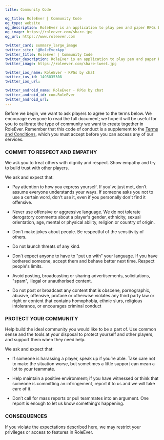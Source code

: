 ```yaml
---
title: Community Code

og_title: RoleEver | Community Code
og_type: website
og_description: RoleEver is an application to play pen and paper RPGs by chat on your smartphone. All the necessary tools to play at your fingertips. Game chat, character sheets, dice rolls, custom game systems, d&d 5e integrations and much more. RoleEver is available both on iOS and Android!
og_image: https://roleever.com/share.jpg
og_url: https://www.roleever.com

twitter_card: summary_large_image
twitter_site: '@RoleEverApp'
twitter_title: RoleEver | Community Code
twitter_description: RoleEver is an application to play pen and paper RPGs by chat on your smartphone. All the necessary tools to play at your fingertips. Game chat, character sheets, dice rolls, custom game systems, d&d 5e integrations and much more. RoleEver is available both on iOS and Android!
twitter_image: https://roleever.com/share-tweet.jpg

twitter_ios_name: RoleEver - RPGs by chat
twitter_ios_id: 1498035308
twitter_ios_url:

twitter_android_name: RoleEver - RPGs by chat
twitter_android_id: com.RoleEver
twitter_android_url:
---
```


Before we begin, we want to ask players to agree to the terms below. We encourage everyone to read the full document; we hope it will be useful for you to calibrate the type of community we want to create together in RoleEver. Remember that this code of conduct is a supplement to the [Terms and Conditions](https://roleever.com/tos), which you must accept before you can access any of our services.

### COMMIT TO RESPECT AND EMPATHY

We ask you to treat others with dignity and respect. Show empathy and try to build trust with other players.

We ask and expect that:

- Pay attention to how you express yourself. If you've just met, don't assume everyone understands your ways. If someone asks you not to use a certain word, don't use it, even if you personally don't find it offensive.

- Never use offensive or aggressive language. We do not tolerate derogatory comments about a player's gender, ethnicity, sexual orientation, age, mental or physical ability, religion or country of origin.

- Don't make jokes about people. Be respectful of the sensitivity of others.

- Do not launch threats of any kind.

- Don't expect anyone to have to "put up with" your language. If you have bothered someone, accept them and behave better next time. Respect people's limits.

- Avoid posting, broadcasting or sharing advertisements, solicitations, "spam", illegal or unauthorised content.

- Do not post or broadcast any content that is obscene, pornographic, abusive, offensive, profane or otherwise violates any third party law or right or content that contains homophobia, ethnic slurs, religious intolerance, or encourages criminal conduct

### PROTECT YOUR COMMUNITY

Help build the ideal community you would like to be a part of. Use common sense and the tools at your disposal to protect yourself and other players, and support them when they need help.

We ask and expect that:

- If someone is harassing a player, speak up if you’re able. Take care not to make the situation worse, but sometimes a little support can mean a lot to your teammate.

- Help maintain a positive environment; if you have witnessed or think that someone is committing an infringement, report it to us and we will take care of it.

- Don’t call for mass reports or pull teammates into an argument. One report is enough to let us know something’s happening.

### CONSEQUENCES

If you violate the expectations described here, we may restrict your privileges or access to features in RoleEver.
